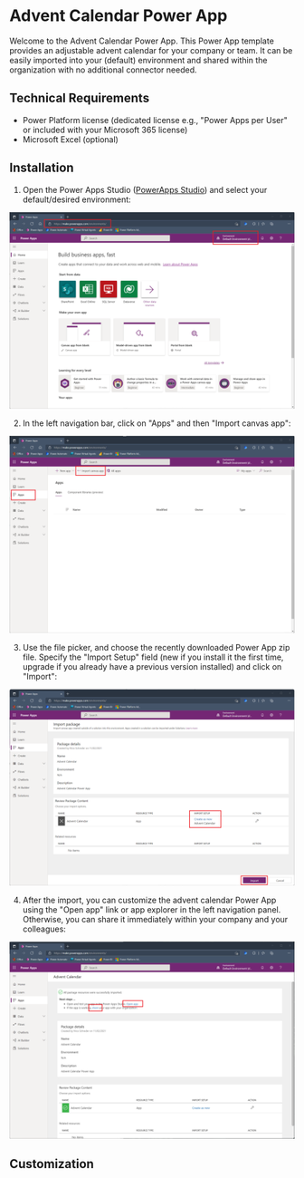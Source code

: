 # Advent Calendar Power App
Welcome to the Advent Calendar Power App. This Power App template provides an adjustable advent calendar for your company or team. It can be easily imported into your (default) environment and shared within the organization with no additional connector needed.

## Technical Requirements
* Power Platform license (dedicated license e.g., "Power Apps per User" or included with your Microsoft 365 license)
* Microsoft Excel (optional)

## Installation
1. Open the Power Apps Studio ([PowerApps Studio](https://make.powerapps.com)) and select your default/desired environment:

![PowerApps Studio](/Readme/Installation/Installation%20Step%201.png)

2. In the left navigation bar, click on "Apps" and then "Import canvas app":

![PowerApps Studio](/Readme/Installation/Installation%20Step%202.png)

3. Use the file picker, and choose the recently downloaded Power App zip file. Specify the "Import Setup" field (new if you install it the first time, upgrade if you already have a previous version installed) and click on "Import":

![PowerApps Studio](/Readme/Installation/Installation%20Step%203.png)

4. After the import, you can customize the advent calendar Power App using the "Open app" link or app explorer in the left navigation panel. Otherwise, you can share it immediately within your company and your colleagues:

![PowerApps Studio](/Readme/Installation/Installation%20Step%204.png)

## Customization
